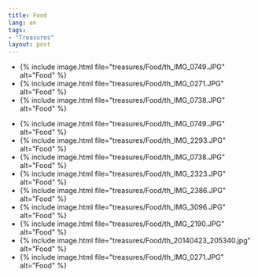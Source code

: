 ```yaml
---
title: Food
lang: en
tags:
- "Treasures"
layout: post
---
```

<!--excerpt start-->
<ul class="clearing-thumbs small-block-grid-1 medium-block-grid-3" data-clearing>
<li>{% include image.html file="treasures/Food/th_IMG_0749.JPG" alt="Food" %}</li>
<li>{% include image.html file="treasures/Food/th_IMG_0271.JPG" alt="Food" %}</li>
<li>{% include image.html file="treasures/Food/th_IMG_0738.JPG" alt="Food" %}</li>
</ul>
<!--excerpt end-->
<ul class="clearing-thumbs small-block-grid-1 medium-block-grid-3" data-clearing>
<li>{% include image.html file="treasures/Food/th_IMG_0749.JPG" alt="Food" %}</li>
<li>{% include image.html file="treasures/Food/th_IMG_2293.JPG" alt="Food" %}</li>
<li>{% include image.html file="treasures/Food/th_IMG_0738.JPG" alt="Food" %}</li>
<li>{% include image.html file="treasures/Food/th_IMG_2323.JPG" alt="Food" %}</li>
<li>{% include image.html file="treasures/Food/th_IMG_2386.JPG" alt="Food" %}</li>
<li>{% include image.html file="treasures/Food/th_IMG_3096.JPG" alt="Food" %}</li>
<li>{% include image.html file="treasures/Food/th_IMG_2190.JPG" alt="Food" %}</li>
<li>{% include image.html file="treasures/Food/th_20140423_205340.jpg" alt="Food" %}</li>
<li>{% include image.html file="treasures/Food/th_IMG_0271.JPG" alt="Food" %}</li>
</ul>
